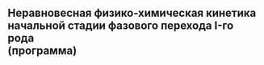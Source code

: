 ## Неравновесная физико-химическая кинетика начальной стадии фазового перехода I-го рода <br> (программа)
